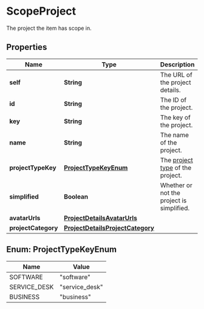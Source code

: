 

# ScopeProject

The project the item has scope in.

## Properties

| Name | Type | Description | Notes |
|------------ | ------------- | ------------- | -------------|
|**self** | **String** | The URL of the project details. |  [optional] [readonly] |
|**id** | **String** | The ID of the project. |  [optional] |
|**key** | **String** | The key of the project. |  [optional] [readonly] |
|**name** | **String** | The name of the project. |  [optional] [readonly] |
|**projectTypeKey** | [**ProjectTypeKeyEnum**](#ProjectTypeKeyEnum) | The [project type](https://confluence.atlassian.com/x/GwiiLQ#Jiraapplicationsoverview-Productfeaturesandprojecttypes) of the project. |  [optional] [readonly] |
|**simplified** | **Boolean** | Whether or not the project is simplified. |  [optional] [readonly] |
|**avatarUrls** | [**ProjectDetailsAvatarUrls**](ProjectDetailsAvatarUrls.md) |  |  [optional] |
|**projectCategory** | [**ProjectDetailsProjectCategory**](ProjectDetailsProjectCategory.md) |  |  [optional] |



## Enum: ProjectTypeKeyEnum

| Name | Value |
|---- | -----|
| SOFTWARE | &quot;software&quot; |
| SERVICE_DESK | &quot;service_desk&quot; |
| BUSINESS | &quot;business&quot; |



